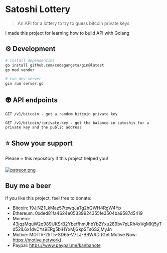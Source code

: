 # Satoshi Lottery

> An API for a lottery to try to guess bitcoin private keys

I made this project for learning how to build API with Golang

## ⚙️ Development

```sh
# install dependencies
go install github.com/codegangsta/gin@latest
go mod vendor

# run dev server
gin run server.go
```

## 👽 API endpoints

```
GET /v1/bitcoin - get a random bitcoin private key

GET /v1/bitcoin/:private-key - get the balance in satoshis for a private key and the public address
```

## ⭐️ Show your support

Please ⭐️ this repository if this project helped you!

<a href="https://www.patreon.com/sandoche">[![patreon.png](https://c5.patreon.com/external/logo/become_a_patron_button.png)](https://www.patreon.com/sandoche)</a>

## Buy me a beer

If you like this project, feel free to donate:

- Bitcoin: 19JiNZ1LkMaz57tewqJaTg2hQWH4RgW4Yp
- Ethereum: 0xded81fa4624e05339924355fe3504ba9587d5419
- Monero: 43jqzMquW2q989UKSrB2YbeffhmJhbYb2Yxu289bv7pLRh4xVgMKj5yTd52iL6x1dvCYs9ERg5biHYxMjGkpSTs6S2jMyJn
- Motive: MOTIV-25T5-SD65-V7LJ-BBWRD (Get Motive Now: https://motive.network)
- Paypal: https://www.paypal.me/kanbanote

